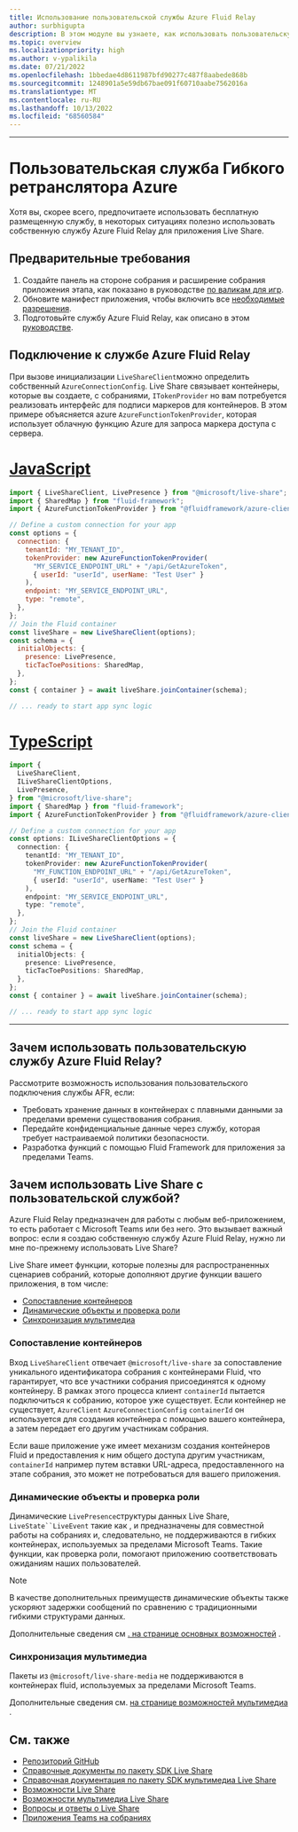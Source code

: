 ```yaml
---
title: Использование пользовательской службы Azure Fluid Relay
author: surbhigupta
description: В этом модуле вы узнаете, как использовать пользовательскую службу Azure Fluid Relay с Live Share.
ms.topic: overview
ms.localizationpriority: high
ms.author: v-ypalikila
ms.date: 07/21/2022
ms.openlocfilehash: 1bbedae4d8611987bfd90277c487f8aabede868b
ms.sourcegitcommit: 1248901a5e59db67bae091f60710aabe7562016a
ms.translationtype: MT
ms.contentlocale: ru-RU
ms.lasthandoff: 10/13/2022
ms.locfileid: "68560584"
---
```

---

# <a name="custom-azure-fluid-relay-service"></a>Пользовательская служба Гибкого ретранслятора Azure

Хотя вы, скорее всего, предпочитаете использовать бесплатную размещенную службу, в некоторых ситуациях полезно использовать собственную службу Azure Fluid Relay для приложения Live Share.

## <a name="pre-requisites"></a>Предварительные требования

1. Создайте панель на стороне собрания и расширение собрания приложения этапа, как показано в руководстве [по валикам для игр](../teams-live-share-tutorial.md).
2. Обновите манифест приложения, чтобы включить все [необходимые разрешения](../teams-live-share-capabilities.md#register-rsc-permissions).
3. Подготовьйте службу Azure Fluid Relay, как описано в этом [руководстве](/azure/azure-fluid-relay/how-tos/provision-fluid-azure-portal).

## <a name="connect-to-azure-fluid-relay-service"></a>Подключение к службе Azure Fluid Relay

При вызове инициализации `LiveShareClient`можно определить собственный `AzureConnectionConfig`. Live Share связывает контейнеры, которые вы создаете, с собраниями, `ITokenProvider` но вам потребуется реализовать интерфейс для подписи маркеров для контейнеров. В этом примере объясняется azure `AzureFunctionTokenProvider`, которая использует облачную функцию Azure для запроса маркера доступа с сервера.

# <a name="javascript"></a>[JavaScript](#tab/javascript)

```javascript
import { LiveShareClient, LivePresence } from "@microsoft/live-share";
import { SharedMap } from "fluid-framework";
import { AzureFunctionTokenProvider } from "@fluidframework/azure-client";

// Define a custom connection for your app
const options = {
  connection: {
    tenantId: "MY_TENANT_ID",
    tokenProvider: new AzureFunctionTokenProvider(
      "MY_SERVICE_ENDPOINT_URL" + "/api/GetAzureToken",
      { userId: "userId", userName: "Test User" }
    ),
    endpoint: "MY_SERVICE_ENDPOINT_URL",
    type: "remote",
  },
};
// Join the Fluid container
const liveShare = new LiveShareClient(options);
const schema = {
  initialObjects: {
    presence: LivePresence,
    ticTacToePositions: SharedMap,
  },
};
const { container } = await liveShare.joinContainer(schema);

// ... ready to start app sync logic
```

# <a name="typescript"></a>[TypeScript](#tab/typescript)

```TypeScript
import {
  LiveShareClient,
  ILiveShareClientOptions,
  LivePresence,
} from "@microsoft/live-share";
import { SharedMap } from "fluid-framework";
import { AzureFunctionTokenProvider } from "@fluidframework/azure-client";

// Define a custom connection for your app
const options: ILiveShareClientOptions = {
  connection: {
    tenantId: "MY_TENANT_ID",
    tokenProvider: new AzureFunctionTokenProvider(
      "MY_FUNCTION_ENDPOINT_URL" + "/api/GetAzureToken",
      { userId: "userId", userName: "Test User" }
    ),
    endpoint: "MY_SERVICE_ENDPOINT_URL",
    type: "remote",
  },
};
// Join the Fluid container
const liveShare = new LiveShareClient(options);
const schema = {
  initialObjects: {
    presence: LivePresence,
    ticTacToePositions: SharedMap,
  },
};
const { container } = await liveShare.joinContainer(schema);

// ... ready to start app sync logic
```

---

## <a name="why-use-a-custom-azure-fluid-relay-service"></a>Зачем использовать пользовательскую службу Azure Fluid Relay?

Рассмотрите возможность использования пользовательского подключения службы AFR, если:

* Требовать хранение данных в контейнерах с плавными данными за пределами времени существования собрания.
* Передайте конфиденциальные данные через службу, которая требует настраиваемой политики безопасности.
* Разработка функций с помощью Fluid Framework для приложения за пределами Teams.

## <a name="why-use-live-share-with-your-custom-service"></a>Зачем использовать Live Share с пользовательской службой?

Azure Fluid Relay предназначен для работы с любым веб-приложением, то есть работает с Microsoft Teams или без него. Это вызывает важный вопрос: если я создаю собственную службу Azure Fluid Relay, нужно ли мне по-прежнему использовать Live Share?

Live Share имеет функции, которые полезны для распространенных сценариев собраний, которые дополняют другие функции вашего приложения, в том числе:

* [Сопоставление контейнеров](#container-mapping)
* [Динамические объекты и проверка роли](#live-objects-and-role-verification)
* [Синхронизация мультимедиа](#media-synchronization)

### <a name="container-mapping"></a>Сопоставление контейнеров

Вход `LiveShareClient` отвечает `@microsoft/live-share` за сопоставление уникального идентификатора собрания с контейнерами Fluid, что гарантирует, что все участники собрания присоединятся к одному контейнеру. В рамках этого процесса клиент `containerId` пытается подключиться к собранию, которое уже существует. Если контейнер не существует, `AzureClient` `AzureConnectionConfig` `containerId` он используется для создания контейнера с помощью вашего контейнера, а затем передает его другим участникам собрания.

Если ваше приложение уже имеет механизм создания контейнеров Fluid и предоставления к ним общего доступа другим участникам, `containerId` например путем вставки URL-адреса, предоставленного на этапе собрания, это может не потребоваться для вашего приложения.

### <a name="live-objects-and-role-verification"></a>Динамические объекты и проверка роли

Динамические `LivePresence`структуры данных Live Share, `LiveState``LiveEvent` такие как , и предназначены для совместной работы на собраниях и, следовательно, не поддерживаются в гибких контейнерах, используемых за пределами Microsoft Teams. Такие функции, как проверка роли, помогают приложению соответствовать ожиданиям наших пользователей.

> [!NOTE]
> В качестве дополнительных преимуществ динамические объекты также ускоряют задержки сообщений по сравнению с традиционными гибкими структурами данных.

Дополнительные сведения см [. на странице основных возможностей](../teams-live-share-capabilities.md) .

### <a name="media-synchronization"></a>Синхронизация мультимедиа

Пакеты из `@microsoft/live-share-media` не поддерживаются в контейнерах fluid, используемых за пределами Microsoft Teams.

Дополнительные сведения см. [на странице возможностей мультимедиа](../teams-live-share-media-capabilities.md) .

## <a name="see-also"></a>См. также

* [Репозиторий GitHub](https://github.com/microsoft/live-share-sdk)
* [Справочные документы по пакету SDK Live Share](/javascript/api/@microsoft/live-share/)
* [Справочная документация по пакету SDK мультимедиа Live Share](/javascript/api/@microsoft/live-share-media/)
* [Возможности Live Share](../teams-live-share-capabilities.md)
* [Возможности мультимедиа Live Share](../teams-live-share-media-capabilities.md)
* [Вопросы и ответы о Live Share](../teams-live-share-faq.md)
* [Приложения Teams на собраниях](../teams-apps-in-meetings.md)
